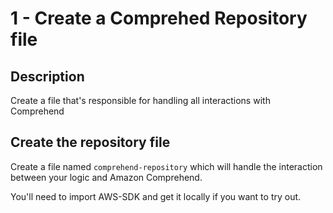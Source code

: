 # 1 - Create a Comprehed Repository file

## Description

Create a file that's responsible for handling all interactions with Comprehend

## Create the repository file

Create a file named `comprehend-repository` which will handle the interaction between your logic and Amazon Comprehend.

You'll need to import AWS-SDK and get it locally if you want to try out.